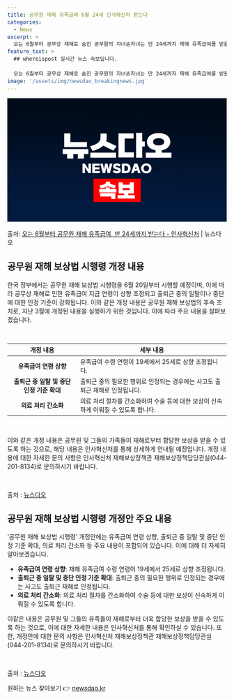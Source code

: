 ```yaml
---
title: 공무원 재해 유족급여 6월 24세 인사혁신처 받는다
categories:
  - News
excerpt: >
  오는 6월부터 공무상 재해로 숨진 공무원의 자녀손자녀는 만 24세까지 재해 유족급여를 받을 수 있게 된다. …
feature_text: >
  ## whereispost 실시간 뉴스 속보입니다.

  오는 6월부터 공무상 재해로 숨진 공무원의 자녀손자녀는 만 24세까지 재해 유족급여를 받을 수 있게 된다. …
image: '/assets/img/newsdao_breakingnews.jpg'
---
```


![뉴스다오 속보](/assets/img/newsdao_breakingnews.jpg)

<p>출처: <a href="https://newsdao.kr/3583" rel="dofollow">오는 6월부터 공무원 재해 유족급여, 만 24세까지 받는다 - 인사혁신처</a> | 뉴스다오</p>

<h2 data-ke-size="size26">공무원 재해 보상법 시행령 개정 내용</h2>
한국 정부에서는 공무원 재해 보상법 시행령을 6월 20일부터 시행할 예정이며, 이에 따라 공무상 재해로 인한 유족급여 지급 연령이 상향 조정되고 출퇴근 중의 일탈이나 중단에 대한 인정 기준이 강화됩니다. 이와 같은 개정 내용은 공무원 재해 보상법의 후속 조치로, 지난 3월에 개정된 내용을 실행하기 위한 것입니다. 이에 따라 주요 내용을 살펴보겠습니다.

<p data-ke-size="size16">&nbsp;</p>

<table>
	<thead>
		<tr>
			<th>개정 내용</th>
			<th>세부 내용</th>
		</tr>
	</thead>
	<tbody>
		<tr>
			<td style="text-align: center; height: 17px;"><b>유족급여 연령 상향</b></td>
			<td>유족급여 수령 연령이 19세에서 25세로 상향 조정됩니다.</td>
		</tr>
		<tr>
			<td style="text-align: center; height: 17px;"><b>출퇴근 중 일탈 및 중단 인정 기준 확대</b></td>
			<td>출퇴근 중의 필요한 행위로 인정되는 경우에는 사고도 출퇴근 재해로 인정됩니다.</td>
		</tr>
		<tr>
			<td style="text-align: center; height: 17px;"><b>의료 처리 간소화</b></td>
			<td>의료 처리 절차를 간소화하여 수술 등에 대한 보상이 신속하게 이뤄질 수 있도록 합니다.</td>
		</tr>
	</tbody>
</table>

<p data-ke-size="size16">&nbsp;</p>

이와 같은 개정 내용은 공무원 및 그들의 가족들이 재해로부터 합당한 보상을 받을 수 있도록 하는 것으로, 해당 내용은 인사혁신처를 통해 상세하게 안내될 예정입니다. 개정 내용에 대한 자세한 문의 사항은 인사혁신처 재해보상정책관 재해보상정책담당관실(044-201-8134)로 문의하시기 바랍니다.

<p data-ke-size="size16">&nbsp;</p>

출처 : <a href="https://newsdao.kr/3583">뉴스다오</a>

<h2 data-ke-size="size26">공무원 재해 보상법 시행령 개정안 주요 내용</h2>
‘공무원 재해 보상법 시행령’ 개정안에는 유족급여 연령 상향, 출퇴근 중 일탈 및 중단 인정 기준 확대, 의료 처리 간소화 등 주요 내용이 포함되어 있습니다. 이에 대해 더 자세히 알아보겠습니다.

<ul>
	<li><b>유족급여 연령 상향</b>: 재해 유족급여 수령 연령이 19세에서 25세로 상향 조정됩니다.</li>
	<li><b>출퇴근 중 일탈 및 중단 인정 기준 확대</b>: 출퇴근 중의 필요한 행위로 인정되는 경우에는 사고도 출퇴근 재해로 인정됩니다.</li>
	<li><b>의료 처리 간소화</b>: 의료 처리 절차를 간소화하여 수술 등에 대한 보상이 신속하게 이뤄질 수 있도록 합니다.</li>
</ul>

이같은 내용은 공무원 및 그들의 유족들이 재해로부터 더욱 합당한 보상을 받을 수 있도록 하는 것으로, 이에 대한 자세한 내용은 인사혁신처를 통해 확인하실 수 있습니다. 또한, 개정안에 대한 문의 사항은 인사혁신처 재해보상정책관 재해보상정책담당관실(044-201-8134)로 문의하시기 바랍니다.

<p data-ke-size="size16">&nbsp;</p>

출처 : <a href="https://newsdao.kr/3583">뉴스다오</a> 

원하는 뉴스 찾아보기 👉 <a href="https://newsdao.kr" rel="dofollow">newsdao.kr</a>


